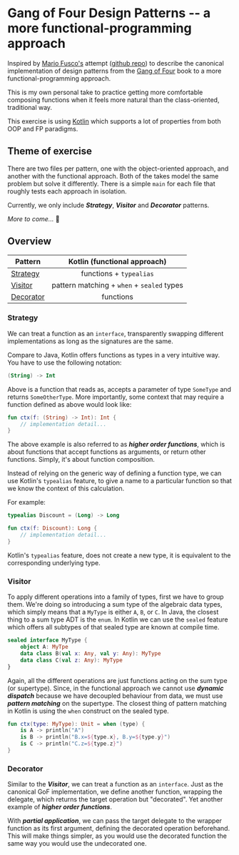 # Gang of Four Design Patterns -- a more functional-programming approach

Inspired by [Mario Fusco's](https://twitter.com/mariofusco) attempt
([github repo](https://github.com/mariofusco/from-gof-to-lambda))
to describe the canonical implementation of design patterns from the
[Gang of Four](https://en.wikipedia.org/wiki/Design_Patterns) book to 
a more functional-programming approach.

This is my own personal take to practice getting more comfortable composing
functions when it feels more natural than the class-oriented, traditional way.

This exercise is using [Kotlin](https://kotlinlang.org/) which supports a lot
of properties from both OOP and FP paradigms.

## Theme of exercise
There are two files per pattern, one with the object-oriented approach,
and another with the functional approach. Both of the takes model 
the same problem but solve it differently. There is a simple `main`
for each file that roughly tests each approach in isolation.

Currently, we only include  **_Strategy_**, **_Visitor_** and **_Decorator_** patterns.

_More to come..._ :slightly_smiling_face:

## Overview
| Pattern                 |        Kotlin (functional approach)        |
|-------------------------|:------------------------------------------:|
| [Strategy](#Strategy)   |          functions + `typealias`           |
| [Visitor](#Visitor)     | pattern matching + `when` + `sealed` types |
| [Decorator](#Decorator) |                 functions                  |

### Strategy
We can treat a function as an `interface`, transparently swapping different implementations
as long as the signatures are the same.

Compare to Java, Kotlin offers functions as types in a very intuitive way.
You have to use the following notation:
```kotlin
(String) -> Int
```
Above is a function that reads as, accepts a parameter of type `SomeType` and returns `SomeOtherType`.
More importantly, some context that may require a function defined as above would look like:
```kotlin
fun ctx(f: (String) -> Int): Int {
    // implementation detail...
}
```
The above example is also referred to as **_higher order functions_**, which is about functions
that accept functions as arguments, or return other functions. Simply, it's about function composition.

Instead of relying on the generic way of defining a function type, we can use Kotlin's `typealias` feature,
to give a name to a particular function so that we know the context of this calculation.

For example:
```kotlin
typealias Discount = (Long) -> Long

fun ctx(f: Discount): Long {
    // implementation detail...
}
```
Kotlin's `typealias` feature, does not create a new type, it is equivalent to the corresponding underlying
type.

### Visitor
To apply different operations into a family of types, first we have to group them. We're doing so introducing
a sum type of the algebraic data types, which simply means that a `MyType` is either `A`, `B`, or `C`. In Java,
the closest thing to a sum type ADT is the `enum`. In Kotlin we can use the `sealed` feature which offers all
subtypes of that sealed type are known at compile time.
```kotlin
sealed interface MyType {
    object A: MyTpe
    data class B(val x: Any, val y: Any): MyType
    data class C(val z: Any): MyType
}
```

Again, all the different operations are just functions acting on the sum type (or supertype). Since, in the functional
approach we cannot use **_dynamic dispatch_** because we have decoupled behaviour from data, we must use 
**_pattern matching_** on the supertype. The closest thing of pattern matching in Kotlin is using the `when` construct 
on the sealed type.
```kotlin
fun ctx(type: MyType): Unit = when (type) {
    is A -> println("A")
    is B -> println("B.x=${type.x}, B.y=${type.y}")
    is C -> println("C.z=${type.z}")
}
```

### Decorator
Similar to the **_Visitor_**, we can treat a function as an `interface`. Just as the canonical GoF implementation,
we define another function, wrapping the delegate, which returns the target operation but "decorated". Yet another
example of **_higher order functions_**.

With **_partial application_**, we can pass the target delegate to the wrapper function as its first argument, defining the decorated
operation beforehand. This will make things simpler, as you would use the decorated function the same way you would use
the undecorated one.

